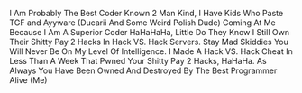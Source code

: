 I Am Probably The Best Coder Known 2 Man Kind, I Have Kids Who Paste TGF and Ayyware (Ducarii And Some Weird Polish Dude) Coming At Me Because I Am A Superior Coder HaHaHaHa, Little Do They Know I Still Own Their Shitty Pay 2 Hacks In Hack VS. Hack Servers. Stay Mad Skiddies You Will Never Be On My Level Of Intelligence. I Made A Hack VS. Hack Cheat In Less Than A Week That Pwned Your Shitty Pay 2 Hacks, HaHaHa. As Always You Have Been Owned And Destroyed By The Best Programmer Alive (Me)
